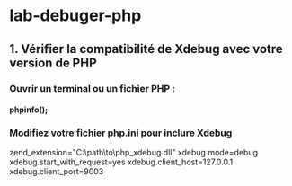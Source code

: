 # lab-debuger-php
## 1. Vérifier la compatibilité de Xdebug avec votre version de PHP

### Ouvrir un terminal ou un fichier PHP :
####  phpinfo();

### Modifiez votre fichier php.ini pour inclure Xdebug 
zend_extension="C:\path\to\php_xdebug.dll"
xdebug.mode=debug
xdebug.start_with_request=yes
xdebug.client_host=127.0.0.1
xdebug.client_port=9003

